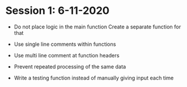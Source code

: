 # Session 1: 6-11-2020

* Do not place logic in the main function
Create a separate function for that

* Use single line comments within functions

* Use multi line comment at function headers

* Prevent repeated processing of the same data

* Write a testing function instead of
manually giving input each time